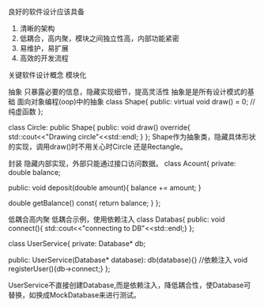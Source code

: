 良好的软件设计应该具备
1. 清晰的架构
2. 低耦合，高内聚，模块之间独立性高，内部功能紧密
3. 易维护，易扩展
4. 高效的开发流程

关键软件设计概念
模块化


抽象
只暴露必要的信息，隐藏实现细节，提高灵活性
抽象是是所有设计模式的基础
面向对象编程(oop)中的抽象
class Shape{
public:
  virtual void draw() = 0; //纯虚函数
};

class Circle: public Shape{
public:
  void draw() override{
    std::cout<<"Drawing circle"<<std::endl;
  }
};
Shape作为抽象类，隐藏具体形状的实现，调用draw()时不用关心时Circle 还是Rectangle。


封装
隐藏内部实现，外部只能通过接口访问数据。
class Acount{
private:
  double balance;

public:
  void deposit(double amount){
    balance += amount;
  }

  double getBalance() const{
    return balance;
  }
};

低耦合高内聚
低耦合示例，使用依赖注入
class Databas{
public:
  void connect(){ std::cout<<"connecting to DB"<<std::endl;}
};

class UserService{
private:
  Database* db;

public:
  UserService(Database* database): db(database){}   //依赖注入
  void registerUser(){db->connect;}
};

UserService不直接创建Database,而是依赖注入，降低耦合性，使Database可替换，如换成MockDatabase来进行测试。